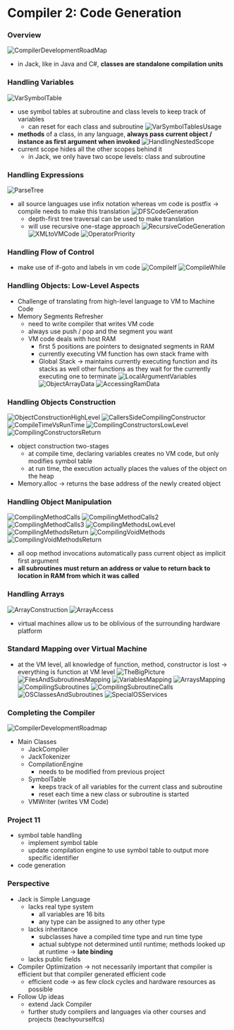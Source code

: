 # Compiler 2: Code Generation

### Overview
![CompilerDevelopmentRoadMap](./images/CompilerDevelopmentRoadMap.png)
* in Jack, like in Java and C#, **classes are standalone compilation units**

### Handling Variables
![VarSymbolTable](./images/VarSymbolTables.png)
* use symbol tables at subroutine and class levels to keep track of variables
  * can reset for each class and subroutine
![VarSymbolTablesUsage](./images/VarSymbolTablesUsage.png)
* **methods** of a class, in any language, **always pass current object / instance as first argument when invoked**
![HandlingNestedScope](./images/HandlingNestedScope.png)
* current scope hides all the other scopes behind it
  * in Jack, we only have two scope levels: class and subroutine

### Handling Expressions
![ParseTree](./images/ParseTree.png)
* all source languages use infix notation whereas vm code is postfix -> compile needs to make this translation
  ![DFSCodeGeneration](./images/DFSCodeGeneration.png)
  * depth-first tree traversal can be used to make translation
  * will use recursive one-stage approach
  ![RecursiveCodeGeneration](./images/RecursiveCodeGeneration.png)
![XMLtoVMCode](./images/XMLtoVMCode.png)
![OperatorPriority](./images/OperatorPriority.png)

### Handling Flow of Control
* make use of if-goto and labels in vm code
![CompileIf](./images/CompilingIf.png)
![CompileWhile](./images/CompilingWhile.png)

### Handling Objects: Low-Level Aspects
* Challenge of translating from high-level language to VM to Machine Code
* Memory Segments Refresher
  * need to write compiler that writes VM code
  * always use push / pop and the segment you want
  * VM code deals with host RAM
    * first 5 positions are pointers to designated segments in RAM
    * currently executing VM function has own stack frame with
    * Global Stack -> maintains currently executing function and its stacks as well other functions as they wait for the currently executing one to terminate
  ![LocalArgumentVariables](./images/LocalArgumentVariables.png)
  ![ObjectArrayData](./images/ObjectArrayData.png)
  ![AccessingRamData](./images/AccessingRamData.png)

### Handling Objects Construction
![ObjectConstructionHighLevel](./images/ObjectConstructionHighLevel.png)
![CallersSideCompilingConstructor](./images/CallersSideCompilingConstructor.png)
![CompileTimeVsRunTime](./images/CompileTimeVsRunTime.png)
![CompilingConstructorsLowLevel](./images/CompilingConstructorsLowLevel.png)
![CompilingConstructorsReturn](./images/CompilingConstructorsReturn.png)
* object construction two-stages
  * at compile time, declaring variables creates no VM code, but only modifies symbol table
  * at run time, the execution actually places the values of the object on the heap
* Memory.alloc -> returns the base address of the newly created object

### Handling Object Manipulation
![CompilingMethodCalls](./images/CompilingMethodCalls.png)
![CompilingMethodCalls2](./images/CompilingMethodCalls2.png)
![CompilingMethodCalls3](./images/CompilingMethodCalls3.png)
![CompilingMethodsLowLevel](./images/CompilingMethodsLowLevel.png)
![CompilingMethodsReturn](./images/CompilingMethodsReturn.png)
![CompilingVoidMethods](./images/CompilingVoidMethods.png)
![CompilingVoidMethodsReturn](./images/CompilingVoidMethodsReturn.png)

* all oop method invocations automatically pass current object as implicit first argument
* **all subroutines must return an address or value to return back to location in RAM from which it was called**

### Handling Arrays
![ArrayConstruction](./images/ArrayConstruction.png)
![ArrayAccess](./images/ArrayAccess.png)
* virtual machines allow us to be oblivious of the surrounding hardware platform

### Standard Mapping over Virtual Machine
* at the VM level, all knowledge of function, method, constructor is lost -> everything is function at VM level
![TheBigPicture](./images/TheBigPicture.png)
![FilesAndSubroutinesMapping](./images/FilesAndSubroutinesMapping.png)
![VariablesMapping](./images/VariablesMapping.png)
![ArraysMapping](./images/ArraysMapping.png)
![CompilingSubroutines](./images/CompilingSubroutines.png)
![CompilingSubroutineCalls](./images/CompilingSubroutineCalls.png)
![OSClassesAndSubroutines](./images/OSClassesAndSubroutines.png)
![SpecialOSServices](./images/SpecialOSServices.png)

### Completing the Compiler
![CompilerDevelopmentRoadmap](./images/CompilerDevelopmentRoadMap.png)
* Main Classes
  * JackCompiler
  * JackTokenizer
  * CompilationEngine
    * needs to be modified from previous project
  * SymbolTable
    * keeps track of all variables for the current class and subroutine
    * reset each time a new class or subroutine is started
  * VMWriter (writes VM Code)

### Project 11
* symbol table handling
  * implement symbol table
  * update compilation engine to use symbol table to output more specific identifier
* code generation

### Perspective
* Jack is Simple Language
  * lacks real type system
    * all variables are 16 bits
    * any type can be assigned to any other type
  * lacks inheritance
    * subclasses have a compiled time type and run time type
    * actual subtype not determined until runtime; methods looked up at runtime -> **late binding**
  * lacks public fields
* Compiler Optimization -> not necessarily important that compiler is efficient but that compiler generated efficient code
  * efficient code -> as few clock cycles and hardware resources as possible
* Follow Up ideas
  * extend Jack Compiler
  * further study compilers and languages via other courses and projects (teachyourselfcs)
